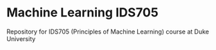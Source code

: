 # Machine Learning IDS705
Repository for IDS705 (Principles of Machine Learning) course at Duke University

